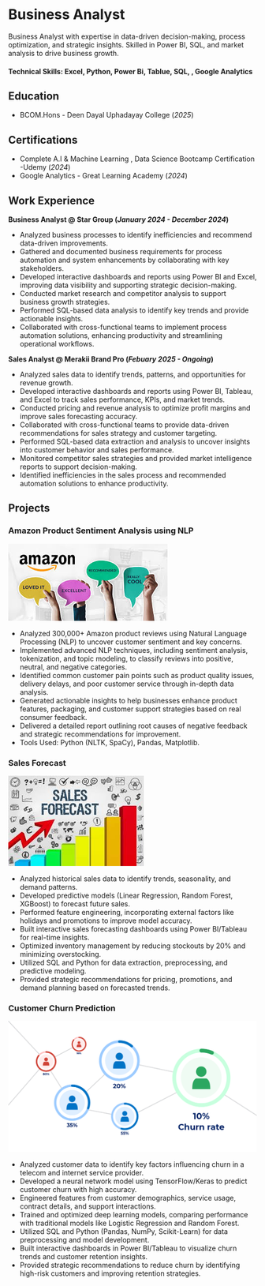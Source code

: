 # Business Analyst
   Business Analyst with expertise in data-driven decision-making, process optimization, and strategic insights. Skilled in Power BI, SQL, and market analysis to drive business growth.

#### Technical Skills: Excel, Python, Power Bi, Tablue, SQL, , Google Analytics

## Education 			        		
- BCOM.Hons - Deen Dayal Uphadayay College (_2025_)

## Certifications 
- Complete A.I & Machine Learning , Data Science
 Bootcamp Certification -Udemy (_2024_)
- Google Analytics - Great Learning Academy (_2024_)
 

## Work Experience
**Business Analyst @ Star Group (_January 2024 - December 2024_)**
- Analyzed business processes to identify inefficiencies and recommend data-driven improvements.
- Gathered and documented business requirements for process automation and system enhancements by collaborating with key stakeholders.
- Developed interactive dashboards and reports using Power BI and Excel, improving data visibility and supporting strategic decision-making.
- Conducted market research and competitor analysis to support business growth strategies.
- Performed SQL-based data analysis to identify key trends and provide actionable insights.
- Collaborated with cross-functional teams to implement process automation solutions, enhancing productivity and streamlining operational workflows.

**Sales Analyst @ Merakii Brand Pro (_Febuary 2025 - Ongoing_)**
- Analyzed sales data to identify trends, patterns, and opportunities for revenue growth.
- Developed interactive dashboards and reports using Power BI, Tableau, and Excel to track sales performance, KPIs, and market trends.
- Conducted pricing and revenue analysis to optimize profit margins and improve sales forecasting accuracy.
- Collaborated with cross-functional teams to provide data-driven recommendations for sales strategy and customer targeting.
- Performed SQL-based data extraction and analysis to uncover insights into customer behavior and sales performance.
- Monitored competitor sales strategies and provided market intelligence reports to support decision-making.
- Identified inefficiencies in the sales process and recommended automation solutions to enhance productivity.

## Projects
### Amazon Product Sentiment Analysis using NLP

 ![Bike Study](/assets/download.jpeg)


- Analyzed 300,000+ Amazon product reviews using Natural Language Processing (NLP) to uncover customer sentiment and key concerns.
- Implemented advanced NLP techniques, including sentiment analysis, tokenization, and topic modeling, to classify reviews into positive, neutral, and negative categories.
- Identified common customer pain points such as product quality issues, delivery delays, and poor customer service through in-depth data analysis.
- Generated actionable insights to help businesses enhance product features, packaging, and customer support strategies based on real consumer feedback.
- Delivered a detailed report outlining root causes of negative feedback and strategic recommendations for improvement.
- Tools Used: Python (NLTK, SpaCy), Pandas, Matplotlib.



### Sales Forecast

 ![Bike Study](/assets/download1.jpeg)


- Analyzed historical sales data to identify trends, seasonality, and demand patterns.
- Developed predictive models (Linear Regression, Random Forest, XGBoost) to forecast future sales.
- Performed feature engineering, incorporating external factors like holidays and promotions to improve model accuracy.
- Built interactive sales forecasting dashboards using Power BI/Tableau for real-time insights.
- Optimized inventory management by reducing stockouts by 20% and minimizing overstocking.
- Utilized SQL and Python for data extraction, preprocessing, and predictive modeling.
- Provided strategic recommendations for pricing, promotions, and demand planning based on forecasted trends.


### Customer Churn Prediction 

 ![churn](/assets/download2.png)

  
- Analyzed customer data to identify key factors influencing churn in a telecom and internet service provider.
- Developed a neural network model using TensorFlow/Keras to predict customer churn with high accuracy.
- Engineered features from customer demographics, service usage, contract details, and support interactions.
- Trained and optimized deep learning models, comparing performance with traditional models like Logistic Regression and Random Forest.
- Utilized SQL and Python (Pandas, NumPy, Scikit-Learn) for data preprocessing and model development.
- Built interactive dashboards in Power BI/Tableau to visualize churn trends and customer retention insights.
- Provided strategic recommendations to reduce churn by identifying high-risk customers and improving retention strategies.


